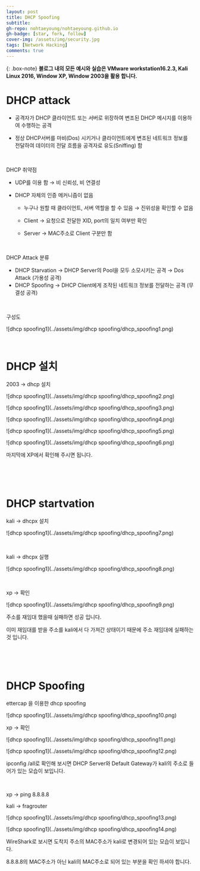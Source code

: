 ```yaml
---
layout: post
title: DHCP Spoofing
subtitle:
gh-repo: nohtaeyoung/nohtaeyoung.github.io
gh-badge: [star, fork, follow]
cover-img: /assets/img/security.jpg
tags: [Network Hacking]
comments: true
---
```


{: .box-note}
<b>블로그 내의 모든 예시와 실습은 VMware workstation16.2.3, Kali Linux 2016, Window XP, Window 2003을 활용 합니다.<br></b>


# DHCP attack

- 공격자가 DHCP 클라이언트 또는 서버로 위장하여 변조된 DHCP 메시지를 이용하여 수행하는 공격 

- 정상 DHCP서버를 마비(Dos) 시키거나 클라이언트에게 변조된 네트워크 정보를 전달하여 데이터의 전달 흐름을 공격자로 유도(Sniffing) 함

<br>

DHCP 취약점 

- UDP를 이용 함 → 비 신뢰성, 비 연결성 

- DHCP 자체의 인증 메커니즘이 없음 

  - 누구나 원할 때 클라이언트, 서버 역할을 할 수 있음 → 진위성을 확인할 수 없음 

  - Client → 요청으로 전달한 XID, port의 일치 여부만 확인 

  - Server → MAC주소로 Client 구분만 함

<br>

 DHCP Attack 분류 

- DHCP Starvation → DHCP Server의 Pool을 모두 소모시키는 공격 → Dos Attack (가용성 공격)
- DHCP Spoofing → DHCP Client에게 조작된 네트워크 정보를 전달하는 공격 (무결성 공격)

<br>

구성도

![dhcp spoofing1](../assets/img/dhcp spoofing/dhcp_spoofing1.png) 

<br>

# DHCP 설치

2003 -> dhcp 설치

![dhcp spoofing1](../assets/img/dhcp spoofing/dhcp_spoofing2.png) 

![dhcp spoofing1](../assets/img/dhcp spoofing/dhcp_spoofing3.png) 

![dhcp spoofing1](../assets/img/dhcp spoofing/dhcp_spoofing4.png) 

![dhcp spoofing1](../assets/img/dhcp spoofing/dhcp_spoofing5.png) 

![dhcp spoofing1](../assets/img/dhcp spoofing/dhcp_spoofing6.png) 

마지막에 XP에서 확인해 주시면 됩니다.

<br>

<br>

<br>

# DHCP startvation

kali -> dhcpx 설치

![dhcp spoofing1](../assets/img/dhcp spoofing/dhcp_spoofing7.png) 

<br>

kali -> dhcpx 실행

![dhcp spoofing1](../assets/img/dhcp spoofing/dhcp_spoofing8.png) 

<br>

xp -> 확인

![dhcp spoofing1](../assets/img/dhcp spoofing/dhcp_spoofing9.png) 

주소를 재임대 했을때 실패하면 성공 입니다.

이미 재임대를 받을 주소를 kali에서 다 가져간 상태이기 때문에 주소 재임대에 실패하는 것 입니다.

<br>

<br>

<br>

# DHCP Spoofing 

ettercap 을 이용한 dhcp spoofing

![dhcp spoofing1](../assets/img/dhcp spoofing/dhcp_spoofing10.png) 

xp -> 확인

![dhcp spoofing1](../assets/img/dhcp spoofing/dhcp_spoofing11.png) 

![dhcp spoofing1](../assets/img/dhcp spoofing/dhcp_spoofing12.png) 

ipconfig /all로 확인해 보시면 DHCP Server와 Default Gateway가 kali의 주소로 들어가 있는 모습이 보입니다.

<br>

xp -> ping 8.8.8.8

kali -> fragrouter

![dhcp spoofing1](../assets/img/dhcp spoofing/dhcp_spoofing13.png) 

![dhcp spoofing1](../assets/img/dhcp spoofing/dhcp_spoofing14.png) 

WireShark로 보시면 도착지 주소의 MAC주소가 kali로 변경되어 있는 모습이 보입니다. 

8.8.8.8의 MAC주소가 아닌 kali의 MAC주소로 되어 있는 부분을 확인 하셔야 합니다.

<br>
